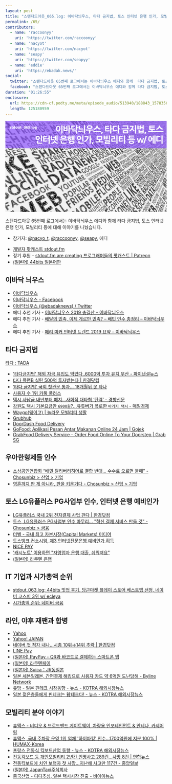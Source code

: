 ```yaml
---
layout: post
title: "스탠다드아웃_065.log: 이바닥늬우스, 타다 금지법, 토스 인터넷 은행 인가, 모빌리티 등 w/ 에디"
permalink: /65/
contributors:
  - name: 'raccoonyy'
    uri: 'https://twitter.com/raccoonyy'
  - name: 'nacyot'
    uri: 'https://twitter.com/nacyot'
  - name: 'seapy'
    uri: 'https://twitter.com/seapyy'
  - name: 'eddie'
    uri: 'https://ebadak.news/'
social:
  twitter: "스탠다드아웃 65번째 로그에서는 이바닥늬우스 에디와 함께  타다 금지법, 토스 인터넷 은행 인가, 모빌리티 등에 대해 이야기를 나눴습니다."
  facebook: "스탠다드아웃 65번째 로그에서는 이바닥늬우스 에디와 함께 타다 금지법, 토스 인터넷 은행 인가, 모빌리티 등에 대해 이야기를 나눴습니다."
duration: "01:26:55"
enclosure:
  url: https://cdn-cf.podty.me/meta/episode_audio/513940/188843_1578356665535.mp3
  length: 125180959
---
```


![](https://github.com/44bits/stdout.fm/raw/master/_posts/images/stdout_065-log.png)

스탠다드아웃 65번째 로그에서는 이바닥늬우스 에디와 함께  타다 금지법, 토스 인터넷 은행 인가, 모빌리티 등에 대해 이야기를 나눴습니다.

* 참가자: [@nacyo_t][nac], [@raccoonyy][rac], [@seapy][sea], 에디

[nac]: https://twitter.com/nacyo_t
[rac]: https://twitter.com/raccoonyy
[sea]: https://twitter.com/seapy

* [개발자 팟캐스트 stdout.fm](https://stdout.fm/)
* 정기 후원 - [stdout.fm are creating 프로그래머들의 팟캐스트 \| Patreon](https://www.patreon.com/stdoutfm)
* [(일본어) 44bits 일본어판](https://www.44bits.io/ja/)

## 이바닥 늬우스
* [이바닥늬우스](https://ebadak.news/)
* [이바닥늬우스 - Facebook](https://www.facebook.com/ebadaknews/)
* [이바닥늬우스 (@ebadaknews) / Twitter](https://twitter.com/ebadaknews)
* 에디 추천 기사 - [이바닥늬우스 2019 총결산 – 이바닥늬우스](https://ebadak.news/2019/12/21/ebadaknews-best-of-2019/)
* 에디 추천 기사 - [배달의 민족, 이제 게르만 민족? – 배민 인수 총정리 – 이바닥늬우스](https://ebadak.news/2019/12/13/baemin-acquired-by-deliveryhero/)
* 에디 추천 기사 - [메리 미커 인터넷 트렌드 2019 요약 – 이바닥늬우스](https://ebadak.news/2019/06/12/mary-meeker-internet-trends-2019/)

## 타다 금지법
[타다 : TADA](https://tadatada.com/)
* ['타다금지법' 해외 자금 유입도 막았다..6000억 투자 유치 무산 - 파이낸셜뉴스](http://www.fnnews.com/news/201912262021095886)
* [타다 플랜B 실탄 500억 투자받는다 \| 한경닷컴](https://www.hankyung.com/it/article/2019122511851)
* [‘타다 금지법’ 국회 첫관문 통과… 18개월뒤 못 타나](http://www.donga.com/news/article/all/20191206/98684260/1)
* [사용자 수 1위 카풀 풀러스](https://www.poolus.kr/)
* [택시 사납금 내년부터 폐지…사회적 대타협 ‘탄력’ - 경향신문](http://news.khan.co.kr/kh_news/khan_art_view.html?art_id=201907102115005)
* [강원도 택시 기본요금만 `6900원`?…유튜버가 폭로한 `바가지 택시` - 매일경제](https://www.mk.co.kr/news/society/view/2019/12/1100387/)
* [Waygo(웨이고) \| 놀라운 모빌리티 생활](http://waygobooking.com/)
* [Grubhub](https://www.grubhub.com/)
* [DoorDash Food Delivery](https://www.doordash.com/)
* [GoFood: Aplikasi Pesan Antar Makanan Online 24 Jam \| Gojek](https://www.gojek.com/gofood/)
* [GrabFood Delivery Service – Order Food Online To Your Doorstep \| Grab SG](https://www.grab.com/sg/food/)

## 우아한형제들 인수
* [소상공인연합회 “배민·딜리버리히어로 결합 반대… 수수료 오르면 불매” - Chosunbiz > 산업 > 기업](https://biz.chosun.com/site/data/html_dir/2019/12/27/2019122701454.html)
* [영혼까지 판 게 아니라, 판을 키운거다 - Chosunbiz > 산업 > 기업](https://biz.chosun.com/site/data/html_dir/2019/12/31/2019123102937.html)

## 토스 LG유플러스 PG사업부 인수, 인터넷 은행 예비인가
* [LG유플러스 국내 2위 전자결제 사업 판다 \| 한경닷컴](https://www.hankyung.com/it/article/2019060470111)
* [토스, LG유플러스 PG사업부 인수 마무리… "혁신 결제 서비스 만들 것" - Chosunbiz > 금융](https://biz.chosun.com/site/data/html_dir/2019/12/20/2019122002820.html)
* [더벨 - 국내 최고 자본시장(Capital Markets) 미디어](https://www.thebell.co.kr/free/index.asp)
* [토스뱅크 컨소시엄, 제3 인터넷전문은행 예비인가 획득](https://blog.toss.im/2019/12/16/newsroom/press-release/toss-internet-only-bank/)
* [NICE PAY](https://www.nicepay.co.kr/home/main.do)
* ['캐시노트' 이용하면 "자영업자 은행 대출, 쉬워져요"](https://www.edaily.co.kr/news/read?newsid=01177526619240736)
* [(일본어) 라쿠텐 은행](https://www.rakuten-bank.co.jp/)

## IT 기업과 시가총액 순위
* [stdout_063.log: 44bits 밋업 후기, 당근마켓 플레이 스토어 베스트앱 선정, 네이버 코스피 3위 w/ ecleya](https://stdout.fm/63/)
* [시가총액 순위: 네이버 금융](https://finance.naver.com/sise/sise_market_sum.nhn)

## 라인, 야후 재팬과 합병
* [Yahoo](https://www.yahoo.com/)
* [Yahoo! JAPAN](https://www.yahoo.co.jp/)
* [네이버 첫 적자 내나…시총 10위→14위 추락 \| 한경닷컴](https://www.hankyung.com/finance/article/2019061815121)
* [LINE Pay](https://pay.line.me/portal/global/main)
* [(일본어) PayPay - QR과 바코드로 결제하는 스마트폰 앱](https://paypay.ne.jp/)
* [(일본어) 라쿠텐페이](https://pay.rakuten.co.jp/)
* [(일본어) Suica：JR동일본](https://www.jreast.co.jp/suica/)
* [일본 세븐일레븐, 간편결제 해킹으로 사용자 카드 약 6억원 도난당해 - Byline Network](https://byline.network/2019/07/08-17/)
* [유망 - 일본 핀테크 시장동향 - 뉴스 - KOTRA 해외시장뉴스](http://news.kotra.or.kr/user/globalAllBbs/kotranews/list/2/globalBbsDataAllView.do?dataIdx=163825&column=&search=&searchAreaCd=&searchNationCd=&searchTradeCd=&searchStartDate=&searchEndDate=&searchCategoryIdxs=&searchIndustryCateIdx=&page=1&row=100)
* [일본 젊은층들에게 핀테크는 貧테크다! - 뉴스 - KOTRA 해외시장뉴스](https://news.kotra.or.kr/user/globalAllBbs/kotranews/album/2/globalBbsDataAllView.do?dataIdx=166170&searchNationCd=101003)

## 모빌리티 분야 이야기
* [휴맥스 - 비디오 & 브로드밴드 게이트웨이, 차량용 인포테인먼트 & 안테나, 카셰어링](https://kr.humaxdigital.com/)
* [휴맥스, 국내 주차장 운영 1위 업체 '하이파킹' 인수…1700억원에 지분 100% \| HUMAX-Korea](https://kr.humaxdigital.com/archives/3074)
* [프랑스 전동식 킥보드산업 동향 - 뉴스 - KOTRA 해외시장뉴스](http://news.kotra.or.kr/user/globalAllBbs/kotranews/album/2/globalBbsDataAllView.do?dataIdx=173987&searchNationCd=101011)
* [전동킥보드 등 개인모빌리티 2년간 인명사고 289건…사망 8건 \| 연합뉴스](https://www.yna.co.kr/view/AKR20191012042000003)
* [전동킥보드에 치인 보행자 첫 사망…지난해 사고만 117건 - 중앙일보](https://news.joins.com/article/23040854)
* [(일본어) JapanTaxi주식회사](https://japantaxi.co.jp/)
* [중국산업 - 디디추싱, 일본 택시시장 진출 - 비아이뉴스](https://www.beinews.net/news/articleView.html?idxno=20820)
